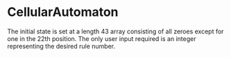 # CellularAutomaton

The initial state is set at a length 43 array consisting of all zeroes except for one in the 22th position.
The only user input required is an integer representing the desired rule number.
